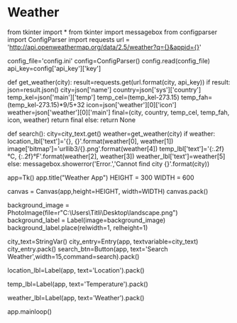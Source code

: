# Weather

from tkinter import *
from tkinter import messagebox
from configparser import ConfigParser
import requests
url = 'http://api.openweathermap.org/data/2.5/weather?q={}&appid={}'

config_file='config.ini'
config=ConfigParser()
config.read(config_file)
api_key=config['api_key']['key']

def get_weather(city):
	result=requests.get(url.format(city, api_key))
	if result:
		json=result.json()
		city=json['name']
		country=json['sys']['country']
		temp_kel=json['main']['temp']
		temp_cel=(temp_kel-273.15)
		temp_fah=(temp_kel-273.15)*9/5+32
		icon=json['weather'][0]['icon']
		weather=json['weather'][0]['main']
		final=(city, country, temp_cel, temp_fah, icon, weather)
		return final
	else:
		return None




def search():
	city=city_text.get()
	weather=get_weather(city)
	if weather:
		location_lbl['text']='{}, {}'.format(weather[0], weather[1])
		image['bitmap']='urllib3/{}.png'.format(weather[4])
		temp_lbl['text']='{:.2f}°C, {:.2f}°F'.format(weather[2], weather[3])
		weather_lbl['text']=weather[5]
	else:
		messagebox.showerror('Error.','Cannot find city {}'.format(city))



app=Tk()
app.title("Weather App")
HEIGHT = 300
WIDTH = 600

canvas = Canvas(app,height=HEIGHT, width=WIDTH)
canvas.pack()

background_image = PhotoImage(file=r"C:\Users\Titli\Desktop\landscape.png")
background_label = Label(image=background_image)
background_label.place(relwidth=1, relheight=1)

city_text=StringVar()
city_entry=Entry(app, textvariable=city_text)
city_entry.pack()
search_btn=Button(app, text='Search Weather',width=15,command=search).pack()

location_lbl=Label(app, text='Location').pack()

temp_lbl=Label(app, text='Temperature').pack()

weather_lbl=Label(app, text='Weather').pack()




app.mainloop()
